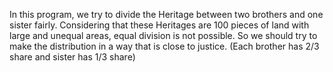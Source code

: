 In this program, we try to divide the Heritage between two brothers and one sister fairly.
Considering that these Heritages are 100 pieces of land with large and unequal areas, equal division is not possible. So we should try to make the distribution in a way that is close to justice.
(Each brother has 2/3 share and sister has 1/3 share)

